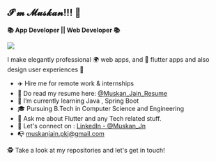 
## 𝓘'𝓶 𝓜𝓾𝓼𝓴𝓪𝓷!!! 👋

**📚 App Developer || Web Developer 📚** 

<img src="http://github-readme-stats.vercel.app/api?username=Mus2413&show_icons=true&title_color=ffffff&icon_color=bb2acf&text_color=daf7dc&bg_color=151515">

I make elegantly professional 🌍 web apps, and 📱 flutter apps  and also design user experiences 🎨

- ✈️ Hire me for remote work & internships
- 💼 Do read my resume here: [@Muskan_Jain_Resume](https://drive.google.com/file/d/1dyAKboa8Fjm_mmiISoJeBh0CVTA33P8v/view?usp=sharing)
- 🌱 I’m currently learning Java , Spring Boot
- 🎓 Pursuing B.Tech in Computer Science and Engineering
- 💬 Ask me about Flutter and any Tech related stuff.
- 🎉 Let's connect on : [LinkedIn - @Muskan_Jn](https://www.linkedin.com/in/muskan-jain-116a441a6/)
- 📭 muskanjain.pkj@gmail.com

🕵 Take a look at my repositories and let's get in touch!
